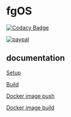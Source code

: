 # fgOS

[![Codacy Badge](https://api.codacy.com/project/badge/Grade/18f5685584a04c73860fdb5918fc6f35)](https://app.codacy.com/gh/fgsoftware1/fgOS-BETA?utm_source=github.com&utm_medium=referral&utm_content=fgsoftware1/fgOS-BETA&utm_campaign=Badge_Grade_Settings)

[![paypal](http://fgsoftwarestudio.epizy.com/paypal)](https://paypal.me/fgsoftwarestudio?locale.x=pt_PT)

## documentation

[Setup](https://github.com/fgsoftware1/fgOS-BETA/blob/master/docs/setup.rst)

[Build](https://github.com/fgsoftware1/fgOS-BETA/blob/master/docs/build.rst)

[Docker image push](https://github.com/fgsoftware1/fgOS-BETA/blob/master/docs/dockerimage-push.rst)

[Docker image build](https://github.com/fgsoftware1/fgOS-BETA/blob/master/docs/dockerimage-build.rst)
